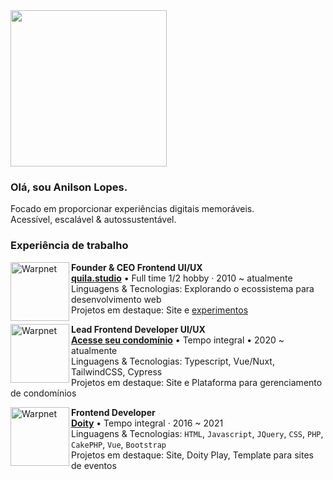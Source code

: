 <img src="https://github.com/anilsonlopes/anilsonlopes/assets/89232048/6616b5d4-1146-4a5e-ac7b-10abd16b3661" width="250" />

### Olá, sou Anilson Lopes.

Focado em proporcionar experiências digitais memoráveis.<br />
Acessível, escalável & autossustentável.

### Experiência de trabalho

[<img align="left" height="94px" width="94px" alt="Warpnet" src="https://github.com/anilsonlopes/anilsonlopes/assets/89232048/b344c26d-5774-4ecc-b331-256d5ffbc393"/>](https://quila.dev/)

**Founder & CEO Frontend UI/UX** \
[**quila.studio**](https://www.linkedin.com/company/quila-dev) • Full time 1/2 hobby · 2010 ~ atualmente \
Linguagens & Tecnologias: Explorando o ecossistema para desenvolvimento web \
Projetos em destaque: Site e [experimentos](https://quila.dev/lab)
<br/>

[<img align="left" height="94px" width="94px" alt="Warpnet" src="https://github.com/anilsonlopes/anilsonlopes/assets/89232048/83c6cdcf-b70b-487b-9272-332e2b439574"/>](https://acesseseucondominio.com.br/)

**Lead Frontend Developer UI/UX** \
[**Acesse seu condomínio**](https://www.linkedin.com/company/79818742/) • Tempo integral • 2020 ~ atualmente \
Linguagens & Tecnologias: Typescript, Vue/Nuxt, TailwindCSS, Cypress \
Projetos em destaque: Site e Plataforma para gerenciamento de condomínios
<br/>

[<img align="left" height="94px" width="94px" alt="Warpnet" src="https://github.com/anilsonlopes/anilsonlopes/assets/89232048/26edda32-35a9-437d-9e42-49c4e9087ea3"/>](https://doity.com.br/)

**Frontend Developer** \
[**Doity**](https://www.linkedin.com/company/3287179/) • Tempo integral · 2016 ~ 2021 \
Linguagens & Tecnologias: `HTML`, `Javascript`, `JQuery`, `CSS`, `PHP`, `CakePHP`, `Vue`, `Bootstrap` \
Projetos em destaque: Site, Doity Play, Template para sites de eventos
<br/>
